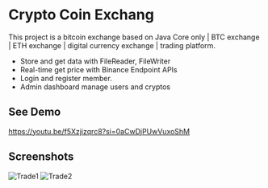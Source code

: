 
# Crypto Coin Exchang

This project is a bitcoin exchange based on Java Core only | BTC exchange | ETH exchange | digital currency exchange | trading platform.

- Store and get data with FileReader, FileWriter
- Real-time get price with Binance Endpoint APIs
- Login and register member.
- Admin dashboard manage users and cryptos


## See Demo

https://youtu.be/f5Xzjizqrc8?si=0aCwDjPUwVuxoShM



## Screenshots

![Trade1](https://i.postimg.cc/j25j7knh/Screenshot-2023-08-27-164903.png)
![Trade2](https://i.postimg.cc/ZnKGHWm8/Screenshot-2023-08-27-165203.png)
